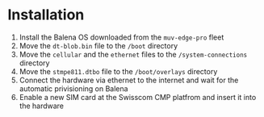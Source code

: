 # Installation
1. Install the Balena OS downloaded from the `muv-edge-pro` fleet
2. Move the `dt-blob.bin` file to the `/boot` directory 
3. Move the `cellular` and the `ethernet` files to the `/system-connections` directory 
4. Move the `stmpe811.dtbo` file to the `/boot/overlays` directory
5. Connect the hardware via ethernet to the internet and wait for the automatic privisioning on Balena
6. Enable a new SIM card at the Swisscom CMP platfrom and insert it into the hardware